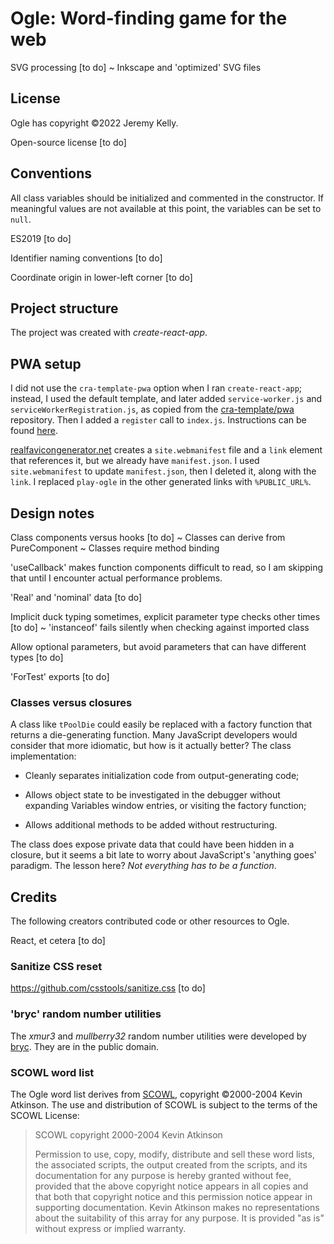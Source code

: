 # Ogle: Word-finding game for the web

SVG processing [to do]
~ Inkscape and 'optimized' SVG files


## License

Ogle has copyright ©2022 Jeremy Kelly.

Open-source license [to do]


## Conventions

All class variables should be initialized and commented in the constructor. If meaningful values are not available at this point, the variables can be set to `null`.

ES2019 [to do]

Identifier naming conventions [to do]

Coordinate origin in lower-left corner [to do]


## Project structure

The project was created with _create-react-app_.


## PWA setup

I did not use the `cra-template-pwa` option when I ran `create-react-app`; instead, I used the default template, and later added `service-worker.js` and `serviceWorkerRegistration.js`, as copied from the [cra-template/pwa](https://github.com/cra-template/pwa/tree/main/packages/cra-template-pwa/template/src) repository. Then I added a `register` call to `index.js`. Instructions can be found [here](https://dev.to/myfatemi04/turn-your-create-react-app-into-a-progressive-web-app-in-100-seconds-3c11).

[realfavicongenerator.net](realfavicongenerator.net) creates a `site.webmanifest` file and a `link` element that references it, but we already have `manifest.json`. I used `site.webmanifest` to update `manifest.json`, then I deleted it, along with the `link`. I replaced `play-ogle` in the other generated links with `%PUBLIC_URL%`.


## Design notes

Class components versus hooks [to do]
~ Classes can derive from PureComponent
~ Classes require method binding

'useCallback' makes function components difficult to read, so I am skipping that until I encounter actual performance problems.

'Real' and 'nominal' data [to do]

Implicit duck typing sometimes, explicit parameter type checks other times [to do]
~ 'instanceof' fails silently when checking against imported class

Allow optional parameters, but avoid parameters that can have different types [to do]

'ForTest' exports [to do]


### Classes versus closures

A class like `tPoolDie` could easily be replaced with a factory function that returns a die-generating function. Many JavaScript developers would consider that more idiomatic, but how is it actually better? The class implementation:

- Cleanly separates initialization code from output-generating code;

- Allows object state to be investigated in the debugger without expanding Variables window entries, or visiting the factory function;

- Allows additional methods to be added without restructuring.

The class does expose private data that could have been hidden in a closure, but it seems a bit late to worry about JavaScript's 'anything goes' paradigm. The lesson here? _Not everything has to be a function_.


## Credits

The following creators contributed code or other resources to Ogle.

React, et cetera [to do]


### Sanitize CSS reset

https://github.com/csstools/sanitize.css [to do]


### 'bryc' random number utilities

The _xmur3_ and _mullberry32_ random number utilities were developed by [bryc](https://github.com/bryc/code/blob/master/jshash/PRNGs.md). They are in the public domain.


### SCOWL word list

The Ogle word list derives from [SCOWL](http://wordlist.aspell.net/), copyright ©2000-2004 Kevin Atkinson. The use and distribution of SCOWL is subject to the terms of the SCOWL License:

> SCOWL copyright 2000-2004 Kevin Atkinson
>
> Permission to use, copy, modify, distribute and sell these word lists, the
> associated scripts, the output created from the scripts, and its documentation
> for any purpose is hereby granted without fee, provided that the above
> copyright notice appears in all copies and that both that copyright notice and
> this permission notice appear in supporting documentation. Kevin Atkinson
> makes no representations about the suitability of this array for any purpose.
> It is provided "as is" without express or implied warranty.
